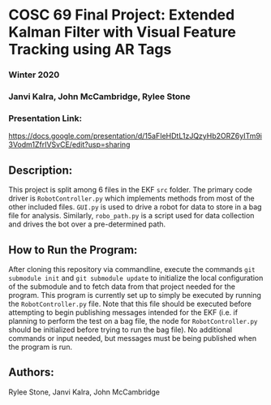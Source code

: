 # COSC 69 Final Project: Extended Kalman Filter with Visual Feature Tracking using AR Tags
### Winter 2020
###  Janvi Kalra, John McCambridge, Rylee Stone

### Presentation Link: 
https://docs.google.com/presentation/d/15aFIeHDtL1zJQzyHb2ORZ6yITm9i3Vodm1ZfrIVSvCE/edit?usp=sharing

## Description:
This project is split among 6 files in the EKF `src` folder. The primary code driver is `RobotController.py` which implements methods from most of the other included files. `GUI.py` is used to drive a robot for data to store in a bag file for analysis. Similarly, `robo_path.py`   is a script used for data collection and drives the bot over a pre-determined path. 

## How to Run the Program:
After cloning this repository via commandline, execute the commands `git submodule init` and `git submodule update` to initialize the local configuration of the submodule and to fetch data from that project needed for the program. 
This program is currently set up to simply be executed by running the `RobotController.py` file. Note that this file should be executed before attempting to begin publishing messages intended for the EKF (i.e. if planning to perform the test on a bag file, the node for `RobotController.py` should be initialized before trying to run the bag file). No additional commands or input needed, but messages must be being published when the program is run. 

## Authors:
Rylee Stone,
Janvi Kalra,
John McCambridge
